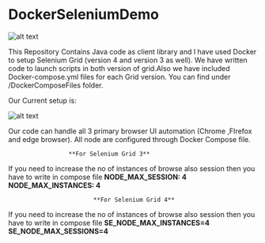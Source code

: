 # DockerSeleniumDemo

![alt text](https://miro.medium.com/max/489/1*_hcrzlatMmlm_HG30FIW9A.jpeg)

This Repository Contains Java code as client library and I have used Docker to setup Selenium Grid (version 4 and version 3 as well).
We have written code to launch scripts in both version of grid.Also we have included Docker-compose.yml files for each Grid version. You can find under /DockerComposeFiles folder.

Our Current setup is:

![alt text](https://testautomationconcepts.files.wordpress.com/2020/07/ds-e1594076703581.png)

Our code can handle all 3 primary browser UI automation (Chrome ,FIrefox and edge browser). All node are configured through Docker Compose file.

                     **For Selenium Grid 3**

If you need to increase the no of instances of browse also session then you have to write in compose file
**NODE_MAX_SESSION: 4**
**NODE_MAX_INSTANCES: 4**


                            **For Selenium Grid 4**
                            
  If you need to increase the no of instances of browse also session then you have to write in compose file
  **SE_NODE_MAX_INSTANCES=4
    SE_NODE_MAX_SESSIONS=4**
 

